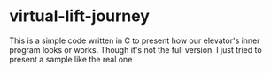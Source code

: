 # virtual-lift-journey
This is a simple code written in C to present how our elevator's inner program looks or works. Though it's not the full version. I just tried to present a sample like the real one 
